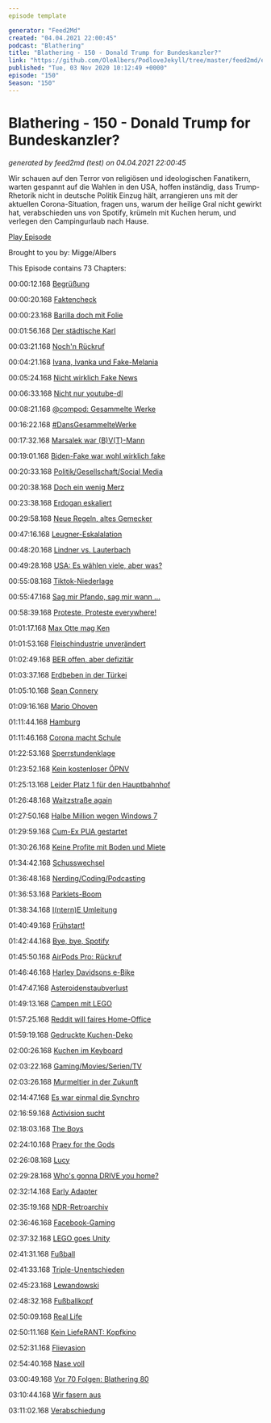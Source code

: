 ```yaml
---
episode template

generator: "Feed2Md"
created: "04.04.2021 22:00:45"
podcast: "Blathering"
title: "Blathering - 150 - Donald Trump for Bundeskanzler?"
link: "https://github.com/OleAlbers/PodloveJekyll/tree/master/feed2md/example/export/seasons/5/2020/11/Blathering - 150 - Donald Trump for Bundeskanzler_.md"
published: "Tue, 03 Nov 2020 10:12:49 +0000"
episode: "150"
Season: "150"
---
```


# Blathering - 150 - Donald Trump for Bundeskanzler?
_generated by feed2md (test) on 04.04.2021 22:00:45_

Wir schauen auf den Terror von religiösen und ideologischen Fanatikern, warten gespannt auf die Wahlen in den USA, hoffen inständig, dass Trump-Rhetorik nicht in deutsche Politik Einzug hält, arrangieren uns mit der aktuellen Corona-Situation, fragen uns, warum der heilige Gral nicht gewirkt hat, verabschieden uns von Spotify, krümeln mit Kuchen herum, und verlegen den Campingurlaub nach Hause.

[Play Episode](https://www.blathering.de/podlove/file/1376/s/feed/c/mp3/blathering_150.mp3)

Brought to you by: Migge/Albers

This Episode contains 73 Chapters:


00:00:12.168 [Begrüßung]()

00:00:20.168 [Faktencheck]()

00:00:23.168 [Barilla doch mit Folie](https://twitter.com/stammtischphilo/status/1321490872916127746)

00:01:56.168 [Der städtische Karl](https://de.wikipedia.org/wiki/Karl_Urban_(Schauspieler))

00:03:21.168 [Noch'n Rückruf](https://teslamag.de/news/rueckruf-china-zehntausende-tesla-model-s-model-x-aufhaengung-werkstatt-30656)

00:04:21.168 [Ivana, Ivanka und Fake-Melania](https://www.t-online.de/nachrichten/ausland/usa/id_88821976/-fake-melania-ist-diese-frau-ein-double-von-donald-trumps-frau-.html)

00:05:24.168 [Nicht wirklich Fake News](https://de.wikipedia.org/wiki/Anschlag_in_Conflans-Sainte-Honorine)

00:06:33.168 [Nicht nur youtube-dl](https://www.zdnet.de/88389173/streit-um-youtube-downloader-auf-github-entbrannt/)

00:08:21.168 [@compod: Gesammelte Werke](https://twitter.com/search?q=(from%3Acompod)%20(%40blathering_pod)%20until%3A2020-11-03%20since%3A2020-10-27&src=typed_query&f=live)

00:16:22.168 [#DansGesammelteWerke](https://twitter.com/search?q=(from%3Aevildanwallace)%20(%40blathering_pod)%20until%3A2020-11-03%20since%3A2020-10-27&src=typed_query&f=live)

00:17:32.168 [Marsalek war (B)V(T)-Mann](https://wochendaemmerung.podigee.io/273-neue-episode#t=669)

00:19:01.168 [Biden-Fake war wohl wirklich fake](https://www.nbcnews.com/tech/security/how-fake-persona-laid-groundwork-hunter-biden-conspiracy-deluge-n1245387)

00:20:33.168 [Politik/Gesellschaft/Social Media]()

00:20:38.168 [Doch ein wenig Merz](https://twitter.com/tmigge/status/1320844272111964166)

00:23:38.168 [Erdogan eskaliert](https://www.deutschlandfunk.de/der-tag-erdogans-ablenkungsmanoever.3415.de.html?dram:article_id=486499)

00:29:58.168 [Neue Regeln, altes Gemecker](https://lagedernation.org/2020/10/29/ldn212-corona-update-lockdown-light-corona-app-us-wahl-interview-michael-georg-link-starlink/?t=02%3A35)

00:47:16.168 [Leugner-Eskalalation](https://www.spiegel.de/panorama/justiz/berlin-gegner-der-corona-massnahmen-zuenden-sprengsatz-a-00000000-0002-0001-0000-000173743539)

00:48:20.168 [Lindner vs. Lauterbach](https://www.volksverpetzer.de/corona-faktencheck/lauterbach-fdp-bild/)

00:49:28.168 [USA: Es wählen viele, aber was?](https://twitter.com/KELLYWEILL/status/1322587346454351872)

00:55:08.168 [Tiktok-Niederlage](https://www.golem.de/news/bytedance-us-regierung-unterliegt-erneut-vor-gericht-wegen-tiktok-2010-151848.html)

00:55:47.168 [Sag mir Pfando, sag mir wann …](https://twitter.com/stammtischphilo/status/1321933698384748544)

00:58:39.168 [Proteste, Proteste everywhere!](https://www.tagesschau.de/ausland/chile-261.html)

01:01:17.168 [Max Otte mag Ken](https://twitter.com/Hochheimer_12/status/1321454587098898439)

01:01:53.168 [Fleischindustrie unverändert](https://www.sueddeutsche.de/wirtschaft/lebensmittel-schaerfere-regeln-fuer-fleischindustrie-vorerst-gestoppt-dpa.urn-newsml-dpa-com-20090101-201023-99-58601)

01:02:49.168 [BER offen, aber defizitär](https://www.golem.de/news/luftfahrt-neuer-flughafen-in-berlin-ist-eroeffnet-2010-151850.html)

01:03:37.168 [Erdbeben in der Türkei](https://www.tagesschau.de/ausland/izmir-erdbeben-opfer-bergung-101.html)

01:05:10.168 [Sean Connery](https://de.wikipedia.org/wiki/Sean_Connery)

01:09:16.168 [Mario Ohoven](https://de.wikipedia.org/wiki/Mario_Ohoven)

01:11:44.168 [Hamburg]()

01:11:46.168 [Corona macht Schule](https://twitter.com/tmigge/status/1322594983912886272)

01:22:53.168 [Sperrstundenklage](https://hamburg1.de/nachrichten/46718/Gericht_kippt_Sperrstunde_in_einem_Fall.html)

01:23:52.168 [Kein kostenloser ÖPNV](https://hamburg1.de/nachrichten/46682/Kostenfreie_Sonnabende_im_HVV_verschoben.html)

01:25:13.168 [Leider Platz 1 für den Hauptbahnhof](https://hamburg1.de/nachrichten/46738/Statistik_zu_Gewaltdelikten_an_Bahnhoefen.html)

01:26:48.168 [Waitzstraße again](https://www.ndr.de/nachrichten/hamburg/Der-naechste-Schaufenster-Unfall-in-der-Waitzstrasse,waitzstrasse162.html)

01:27:50.168 [Halbe Million wegen Windows 7](https://www.golem.de/news/erweiterter-support-hamburg-zahlt-halbe-million-fuer-windows-7-support-2010-151781.html)

01:29:59.168 [Cum-Ex PUA gestartet](https://hamburg1.de/nachrichten/46704/Untersuchung_zu_Cum_Ex_Affaere_eingerichtet.html)

01:30:26.168 [Keine Profite mit Boden und Miete](https://www.haufe.de/immobilien/wirtschaft-politik/hamburg-volksinitiativen-mischen-wohnungsmarkt-auf_84342_506162.html)

01:34:42.168 [Schusswechsel](https://www.presseportal.de/blaulicht/pm/6337/4751305)

01:36:48.168 [Nerding/Coding/Podcasting]()

01:36:53.168 [Parklets-Boom](https://www.forbes.com/sites/carltonreid/2020/10/23/parklet-firm-discovers-no-such-thing-as-bad-publicity-after-tabloid-hatchet-job-boosts-business/)

01:38:34.168 [I(ntern)E Umleitung](https://www.zdnet.de/88389135/umstieg-auf-edge-microsoft-blockiert-bestimmte-websites-in-internet-explorer/)

01:40:49.168 [Frühstart!](https://www.zdnet.de/88389166/hintergrundprozesse-microsoft-beschleunigt-start-seines-browsers-edge/)

01:42:44.168 [Bye, bye, Spotify](https://twitter.com/nathanTbernard/status/1321201345760796679)

01:45:50.168 [AirPods Pro: Rückruf](https://www.ifun.de/airpods-pro-rueckruf-massendefekt-veranlasst-apple-zum-tausch-161670/)

01:46:46.168 [Harley Davidsons e-Bike](https://www.golem.de/news/serial-1-harley-davidson-gruendet-unternehmen-fuer-e-bikes-2010-151770.html)

01:47:47.168 [Asteroidenstaubverlust](https://www.golem.de/news/raumfahrt-raumsonde-verliert-asteroidenmaterial-2010-151699.html)

01:49:13.168 [Campen mit LEGO](https://twitter.com/tmigge/status/1322594983912886272)

01:57:25.168 [Reddit will faires Home-Office](https://www.golem.de/news/homeoffice-reddit-bezahlt-angestellte-wohnortunabhaengig-gleich-2010-151773.html)

01:59:19.168 [Gedruckte Kuchen-Deko](https://www.golem.de/news/3d-cakewalk-den-kuchen-mit-dem-3d-drucker-verzieren-2010-151834.html)

02:00:26.168 [Kuchen im Keyboard](https://www.raspberrypi.org/blog/raspberry-pi-400-the-70-desktop-pc/)

02:03:22.168 [Gaming/Movies/Serien/TV]()

02:03:26.168 [Murmeltier in der Zukunft](https://de.wikipedia.org/wiki/Edge_of_Tomorrow)

02:14:47.168 [Es war einmal die Synchro](https://www.anime2you.de/news/425940/es-war-einmal-das-leben-stark-kritisierte-szene-bei-netflix-geaendert/)

02:16:59.168 [Activision sucht](https://twitter.com/tha_rami/status/1322197433502322690)

02:18:03.168 [The Boys](https://twitter.com/tmigge/status/1322652001583452160)

02:24:10.168 [Praey for the Gods](https://twitter.com/stammtischphilo/status/1322183882423308289)

02:26:08.168 [Lucy](https://twitter.com/stammtischphilo/status/1322586550312620034)

02:29:28.168 [Who's gonna DRIVE you home?](https://twitter.com/stammtischphilo/status/1323164129784401921)

02:32:14.168 [Early Adapter](https://twitter.com/stammtischphilo/status/1323044125441216512)

02:35:19.168 [NDR-Retroarchiv](https://www.ndr.de/geschichte/ndr_retro/NDR-Retro-Rein-ins-Fernseh-Archiv-und-unsere-Geschichte,ndrretro112.html)

02:36:46.168 [Facebook-Gaming](https://www.golem.de/news/spielestreaming-facebook-startet-cloud-gaming-und-laestert-2010-151738.html)

02:37:32.168 [LEGO goes Unity](https://www.golem.de/news/spielebaukasten-unity-veroeffentlicht-kostenloses-lego-microgame-2010-151749.html)

02:41:31.168 [Fußball]()

02:41:33.168 [Triple-Unentschieden](https://www.fcstpauli.com/news/der-fc-st-pauli-trennt-sich-mit-2-2-vom-hamburger-sv/)

02:45:23.168 [Lewandowski](https://uebermedien.de/54261/wie-ist-ein-spiegel-reporter-in-die-affaere-lewandowski-verwickelt/)

02:48:32.168 [Fußballkopf](https://www.heise.de/news/Autonome-Fussballkamera-verwechselt-glatzkoepfigen-Linienrichter-mit-dem-Ball-4943323.html)

02:50:09.168 [Real Life]()

02:50:11.168 [Kein LiefeRANT: Kopfkino](https://twitter.com/tmigge/status/1321757768475418627)

02:52:31.168 [Flievasion](https://twitter.com/stammtischphilo/status/1322088402733453313)

02:54:40.168 [Nase voll](https://de.wikipedia.org/wiki/Rhinomanometrie)

03:00:49.168 [Vor 70 Folgen: Blathering 80](https://www.blathering.de/2019/06/blathering-080-ist-nicht-nur-die-haselnuss/)

03:10:44.168 [Wir fasern aus]()

03:11:02.168 [Verabschiedung]()


